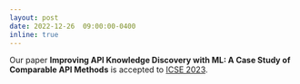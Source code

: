 ```yaml
---
layout: post
date: 2022-12-26  09:00:00-0400
inline: true
---
```


Our paper **Improving API Knowledge Discovery with ML: A Case Study of Comparable API Methods** is accepted to [ICSE 2023](https://conf.researchr.org/home/icse-2023).
